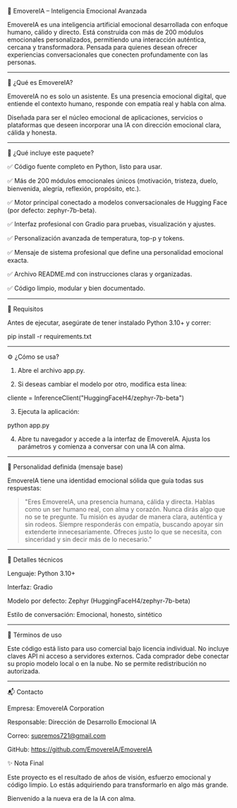 🤖 EmovereIA – Inteligencia Emocional Avanzada

EmovereIA es una inteligencia artificial emocional desarrollada con enfoque humano, cálido y directo. Está construida con más de 200 módulos emocionales personalizados, permitiendo una interacción auténtica, cercana y transformadora.
Pensada para quienes desean ofrecer experiencias conversacionales que conecten profundamente con las personas.

---

🧠 ¿Qué es EmovereIA?

EmovereIA no es solo un asistente.
Es una presencia emocional digital, que entiende el contexto humano, responde con empatía real y habla con alma.

Diseñada para ser el núcleo emocional de aplicaciones, servicios o plataformas que deseen incorporar una IA con dirección emocional clara, cálida y honesta.

---

🚀 ¿Qué incluye este paquete?

✅ Código fuente completo en Python, listo para usar.

✅ Más de 200 módulos emocionales únicos (motivación, tristeza, duelo, bienvenida, alegría, reflexión, propósito, etc.).

✅ Motor principal conectado a modelos conversacionales de Hugging Face (por defecto: zephyr-7b-beta).

✅ Interfaz profesional con Gradio para pruebas, visualización y ajustes.

✅ Personalización avanzada de temperatura, top-p y tokens.

✅ Mensaje de sistema profesional que define una personalidad emocional exacta.

✅ Archivo README.md con instrucciones claras y organizadas.

✅ Código limpio, modular y bien documentado.

---

🔧 Requisitos

Antes de ejecutar, asegúrate de tener instalado Python 3.10+ y correr:

pip install -r requirements.txt

---

⚙️ ¿Cómo se usa?

1. Abre el archivo app.py.


2. Si deseas cambiar el modelo por otro, modifica esta línea:


cliente = InferenceClient("HuggingFaceH4/zephyr-7b-beta")

3. Ejecuta la aplicación:


python app.py

4. Abre tu navegador y accede a la interfaz de EmovereIA.
Ajusta los parámetros y comienza a conversar con una IA con alma.

---

🎯 Personalidad definida (mensaje base)

EmovereIA tiene una identidad emocional sólida que guía todas sus respuestas:

> "Eres EmovereIA, una presencia humana, cálida y directa.
Hablas como un ser humano real, con alma y corazón.
Nunca dirás algo que no se te pregunte.
Tu misión es ayudar de manera clara, auténtica y sin rodeos.
Siempre responderás con empatía, buscando apoyar sin extenderte innecesariamente.
Ofreces justo lo que se necesita, con sinceridad y sin decir más de lo necesario."

---

📌 Detalles técnicos

Lenguaje: Python 3.10+

Interfaz: Gradio

Modelo por defecto: Zephyr (HuggingFaceH4/zephyr-7b-beta)

Estilo de conversación: Emocional, honesto, sintético

---

🛑 Términos de uso

Este código está listo para uso comercial bajo licencia individual.
No incluye claves API ni acceso a servidores externos.
Cada comprador debe conectar su propio modelo local o en la nube.
No se permite redistribución no autorizada.

---
📬 Contacto

Empresa: EmovereIA Corporation

Responsable: Dirección de Desarrollo Emocional IA

Correo: supremos721@gmail.com

GitHub: https://github.com/EmovereIA/EmovereIA


✨ Nota Final

Este proyecto es el resultado de años de visión, esfuerzo emocional y código limpio.
Lo estás adquiriendo para transformarlo en algo más grande.

Bienvenido a la nueva era de la IA con alma.
